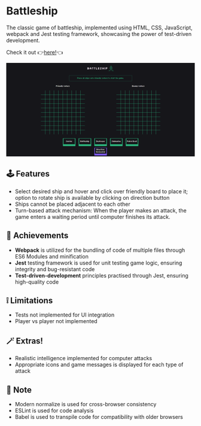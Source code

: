 # Battleship

The classic game of battleship, implemented using HTML, CSS, JavaScript, webpack and Jest testing framework, showcasing the power of test-driven development.

Check it out :point_right:[here!](https://mell62.github.io/battleship/):point_left:

![webpage-screenshot](./src/images/screenshot.png)

## :joystick: Features

- Select desired ship and hover and click over friendly board to place it; option to rotate ship is available by clicking on direction button
- Ships cannot be placed adjacent to each other
- Turn-based attack mechanism: When the player makes an attack, the game enters a waiting period until computer finishes its attack.

## :tada: Achievements

- **Webpack** is utilized for the bundling of code of multiple files through ES6 Modules and minification
- **Jest** testing framework is used for unit testing game logic, ensuring integrity and bug-resistant code
- **Test-driven-development** principles practised through Jest, ensuring high-quality code

## :grey_exclamation: Limitations

- Tests not implemented for UI integration
- Player vs player not implemented

## :magic_wand: Extras!

- Realistic intelligence implemented for computer attacks
- Appropriate icons and game messages is displayed for each type of attack

## :page_with_curl: Note

- Modern normalize is used for cross-browser consistency
- ESLint is used for code analysis
- Babel is used to transpile code for compatibility with older browsers
